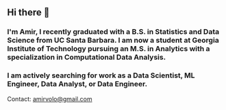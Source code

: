 ## Hi there 👋

### I'm Amir, I recently graduated with a B.S. in Statistics and Data Science from UC Santa Barbara. I am now a student at Georgia Institute of Technology pursuing an M.S. in Analytics with a specialization in Computational Data Analysis. 
### I am actively searching for work as a Data Scientist, ML Engineer, Data Analyst, or Data Engineer.
Contact: amirvolo@gmail.com

